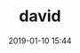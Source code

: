 ---
# FILENAME : please use your OpenClassrooms's name, available in your url.
# Example: https://openclassrooms.com/membres/celinemartinet
# must be the name of your file. If file name is celinemartinet.md, title is celinemartinet.
# lowercase, no blank space, Capital case or special character.
title: david

# First name or full name
name: David OCONTE
date: 2019-01-10 15:44

# One line.
# If you need more space, go to the next line and add 4 spaces on the left, as in 'description'.
objective: Me faire une nouvelle jeunesse en quittant le papier pour le digital.
short_description: J'aime l’équitation, les jeux vidéos et la nature. J'apprends à coder pour évoluer professionnellement.

# don't touch that
template: students
description:
    Ancien étudiant en Biologie et hydraulique aprés plusieures éxpériences professionnelles
    ou j'ai eu besoin de développer des outils pour m'aider,
    je me suis mis au développement, je suis devenus un mordu.
    Suite à une période de chômage j'ai décidé de sauter le pas et de me lancer
    afin d'en faire mon métier.

# image must be located in content/images/students
# name should be the same as this file. Eg: celinemartinet.png
image: david26.jpg

# Change this to True when you do you pull request.
public: True

# You need to keep the exact same structure for each new project.
projects:
  - title: Présentez-vous !
    description: Une présentation de moi-même et un lien vers mon LinkedIn.
    # Create a new repository for your images. Name it the same as your nickname and profile picture.
    # Image must be here: content/students/yourrepo/project1.png
    image: david26/projet_1.png
    link: https://www.linkedin.com/in/david-oconte-95a64314a/
    # 'true' makes it fully available.
    # 'false' will add a black layer on the picture. IT WILL BE PUBLIC!
    finished: true
  - title: Intégrez la communauté !
    description: Modifier un projet Open Source pour comprendre le fonctionnement de Git, de Github et des pull requests. 
    image: david26/projet_2.png
    link: https://github.com/OpenClassrooms-Student-Center/alumnis
    finished: true
---